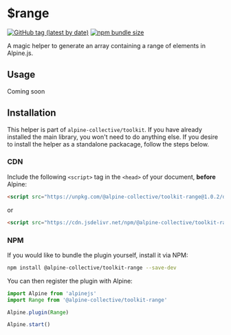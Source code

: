 # $range

[![GitHub tag (latest by date)](https://img.shields.io/npm/v/@alpine-collective/toolkit-range)](https://www.npmjs.com/package/@alpine-collective/toolkit-range)
[![npm bundle size](https://img.shields.io/bundlephobia/minzip/@alpine-collective/toolkit-range?color=#0F0)](https://bundlephobia.com/result?p=@alpine-collective/toolkit-range)

A magic helper to generate an array containing a range of elements in Alpine.js.

## Usage
Coming soon

## Installation

This helper is part of `alpine-collective/toolkit`. If you have already installed the main library, you won't need to do anything else. If you desire to install the helper as a standalone packacage, follow the steps below.

### CDN

Include the following `<script>` tag in the `<head>` of your document, **before** Alpine:

```html
<script src="https://unpkg.com/@alpine-collective/toolkit-range@1.0.2/dist/cdn.min.js" defer></script>
```
or
```html
<script src="https://cdn.jsdelivr.net/npm/@alpine-collective/toolkit-range@1.0.2/dist/cdn.min.js" defer></script>
```

### NPM

If you would like to bundle the plugin yourself, install it via NPM:

```bash
npm install @alpine-collective/toolkit-range --save-dev
```

You can then register the plugin with Alpine:

```js
import Alpine from 'alpinejs'
import Range from '@alpine-collective/toolkit-range'

Alpine.plugin(Range)

Alpine.start()
```
